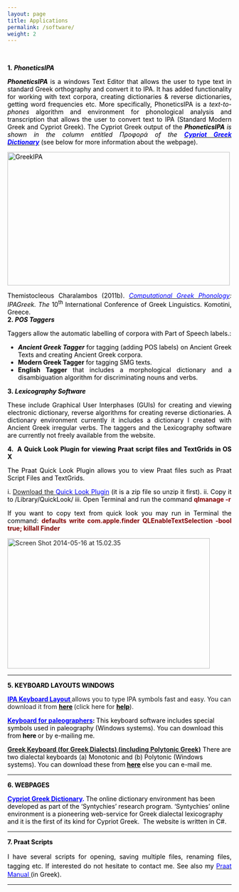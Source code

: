 ```yaml
---
layout: page
title: Applications
permalink: /software/
weight: 2
---
```

<p style="text-align:center;"><span style="color:#000000;"><strong> </strong></span></p>

<div style="text-align:justify;" align="center">
<div style="text-align:justify;" align="center">

<span style="color:#000000;"><strong>1.</strong> <strong><em>PhoneticsIPA</em></strong></span>

<span style="color:#000000;"><strong><em>PhoneticsIPA</em></strong> is a windows Text Editor that allows the user to type text in standard Greek orthography and convert it to IPA. It has added functionality for working with text corpora, creating dictionaries & reverse dictionaries, getting word frequencies etc. More specifically, PhoneticsIPA is a <em>text-to-phones </em>algorithm and environment for phonological analysis and transcription that allows the user to convert text to IPA (Standard Modern Greek and Cypriot Greek). The Cypriot Greek output of the <strong><em>PhoneticsIPA</em></strong><em> is shown in the column entitled </em><em><a><span style="color:#000000;">Προφορά of the </span></a><span style="color:#0000ff;"><strong><a href="http://lexcy.library.ucy.ac.cy/"><span style="color:#0000ff;">Cypriot Greek Dictionary</span></a></strong> </span></em><span style="color:#0000ff;"><span style="color:#0000ff;"><span style="color:#000000;">(see below for more information about the webpage)</span></span></span><span style="color:#0000ff;"><span style="color:#000000;">.
</span></span></span>

<span style="color:#000000;"><a href="http://themistocleouscharalambos.files.wordpress.com/2012/05/greekipa.png"><span style="color:#000000;"><img class="wp-image-1465 aligncenter" src="http://themistocleouscharalambos.files.wordpress.com/2012/05/greekipa.png" alt="GreekIPA" width="500" height="300" /></span></a></span>
<p></p>
<span style="color:#000000;">Themistocleous Charalambos (2011b). <i><span style="color:#0000ff;"><a href="https://www.researchgate.net/profile/Charalambos_Themistocleous2/publication/260943499_Computational_Greek_Phonology_IPAGreek/file/6a85e532b3ea6dcf67.pdf?origin=publication_detail"><span style="color:#0000ff;">Computational Greek Phonology</span></a></span>: IPAGreek. The</i> 10<sup>th</sup> International Conference of Greek Linguistics. Komotini, Greece.</span>



<div align="center"></div>
<span style="color:#000000;"><strong>2. </strong><i style="font-weight:bold;">POS Taggers</i></span>

<span style="color:#000000;">Taggers allow the automatic labelling of corpora with Part of Speech labels.:</span>
<ul>
	<li><span style="color:#000000;"><em><strong>Ancient Greek Tagger</strong> </em>for tagging (adding POS labels) on Ancient Greek Texts and creating Ancient Greek corpora.</span></li>
	<li><span style="color:#000000;"><strong>Modern Greek Tagger</strong> for tagging SMG texts.</span></li>
	<li><span style="color:#000000;"><strong>English Tagger</strong> that includes a morphological dictionary and a disambiguation algorithm for discriminating nouns and verbs.</span></li>
</ul>



<span style="color:#000000;"><strong>3. <i>Lexicography Software</i></strong></span>

<span style="color:#000000;">These include Graphical User Interphases (GUIs) for creating and viewing electronic dictionary, reverse algorithms for creating reverse dictionaries. A dictionary environment currently it includes a dictionary I created with Ancient Greek irregular verbs. The taggers and the Lexicography software are currently not freely available from the website.</span>
<div align="center">




</div>
<span style="color:#000000;"><strong>4.  A Quick Look Plugin for viewing Praat script files and TextGrids in OS X </strong></span>

<span style="color:#000000;">The Praat Quick Look Plugin allows you to view Praat files such as Praat Script Files and TextGrids. </span>

<span style="color:#000000;">i. <a href="https://app.box.com/s/lm332l44ouv6rkc5gmeh">Download the <span style="color:#0000ff;">Quick Look Plugin</span></a> (it is a zip file so unzip it first).</span>
<span style="color:#000000;"> ii. Copy it to /Library/QuickLook/</span>
<span style="color:#000000;"> iii. Open Terminal and run the command <strong><span style="color:#800000;">qlmanage -r</span></strong></span>

<span style="color:#000000;">If you want to copy text from quick look you may run in Terminal the command:</span>
<strong><span style="color:#800000;"> defaults write com.apple.finder QLEnableTextSelection -bool true; killall Finder</span></strong>

<a href="http://themistocleouscharalambos.files.wordpress.com/2012/05/screen-shot-2014-05-16-at-15-02-35.png"><img class="wp-image-1526 aligncenter" src="http://themistocleouscharalambos.files.wordpress.com/2012/05/screen-shot-2014-05-16-at-15-02-35.png?w=300" alt="Screen Shot 2014-05-16 at 15.02.35" width="455" height="293" /></a>
<div align="center">

<hr align="center" size="2" width="100%" />
<p style="text-align:left;"><span style="color:#000000;"><strong>5. KEYBOARD LAYOUTS WINDOWS</strong></span></p>
<p style="text-align:left;"><strong><a href="https://sites.google.com/site/themistocleous/ipa-keyboard-layout"><span style="color:#000000;"><span style="color:#0000ff;">IPA Keyboard Layout</span> </span></a></strong>allows you to type IPA symbols fast and easy. You can download it from <strong><a href="https://sites.google.com/site/themistocleous/ipa-keyboard-layout/ipa01.zip?attredirects=0"><span style="color:#000000;">here</span></a> </strong>(click here for <strong><a href="https://sites.google.com/site/themistocleous/ipa-keyboard-layout/PhoneticKeyboard.pdf?attredirects=0&d=1"><span style="color:#000000;">help</span></a></strong>).</p>

<div align="center">
<div align="center">
<p style="text-align:left;"><span style="color:#000000;"><strong><span style="color:#0000ff;"><a href="https://sites.google.com/site/themistocleous/downloads"><span style="color:#0000ff;">Keyboard for paleographers</span></a></span>: </strong>This keyboard software includes special symbols used in paleography (Windows systems). You can download this from<strong> here </strong>or by e-mailing me.</span></p>

</div>
<div align="center">
<p style="text-align:left;"><span style="color:#000000;"><a href="http://dl.dropbox.com/u/9801918/cgv4.zip"><strong>Greek Keyboard (for Greek Dialects) (including Polytonic Greek)</strong></a> There are two dialectal keyboards (a) Monotonic and (b) Polytonic (Windows systems). You can download these from<strong> <a href="http://dl.dropbox.com/u/9801918/cgv4.zip"><span style="color:#000000;">here</span></a> </strong>else you can e-mail me.</span></p>

</div>

<hr align="center" size="2" width="100%" />

<div align="center">
<p style="text-align:left;"><span style="color:#000000;"><strong>6. WEBPAGES</strong></span></p>
<p style="text-align:left;"><span style="color:#000000;"><span style="color:#0000ff;"><strong><a href="http://lexcy.library.ucy.ac.cy/Lexicon.aspx"><span style="color:#0000ff;">Cypriot Greek Dictionary</span></a>. </strong></span>The online dictionary environment has been developed as part of the ‘Syntychies’ research program. ‘Syntychies’ online environment is a pioneering web-service for Greek dialectal lexicography and it is the first of its kind for Cypriot Greek.  The website is written in C#.</span></p>

</div>
<div align="center">

<hr align="center" size="2" width="100%" />

</div>
</div>
</div>
</div>
<div align="center">
<div align="center">
<p style="text-align:justify;"><span style="color:#000000;"><strong>7. Praat Scripts</strong></span></p>

</div>
</div>
<span style="color:#000000;"><span style="line-height:1.5em;">I have several scripts for opening, saving multiple files, renaming files, tagging etc. If interested do not hesitate to contact me. </span>See also my <a href="https://www.researchgate.net/publication/258883156_PRAAT_Software_for_acoustic_analysis._An_introductory_manual_in_Greek_PRAAT___._"><span style="color:#000000;"><span style="color:#0000ff;">Praat Manual</span> </span></a>(in Greek).</span>
<div align="center">

<hr align="center" size="2" width="100%" />

</div>
</div>
